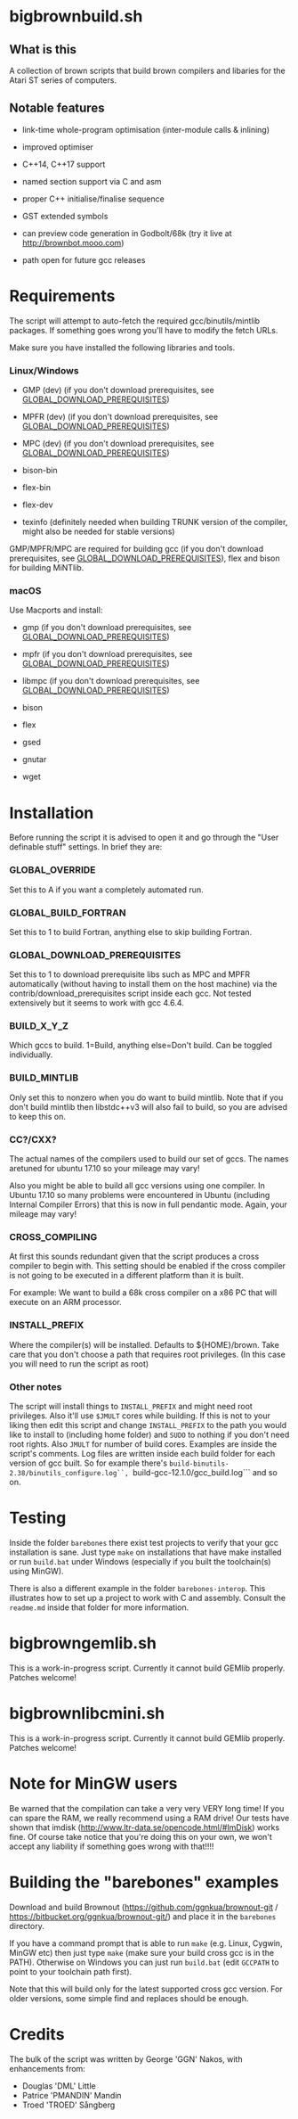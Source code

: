 # bigbrownbuild.sh

## What is this

A collection of brown scripts that build brown compilers and libaries for the Atari ST series of computers.

## Notable features

* link-time whole-program optimisation (inter-module calls & inlining)

* improved optimiser

* C++14, C++17 support

* named section support via C and asm

* proper C++ initialise/finalise sequence

* GST extended symbols

* can preview code generation in Godbolt/68k (try it live at http://brownbot.mooo.com)

* path open for future gcc releases

# Requirements

The script will attempt to auto-fetch the required gcc/binutils/mintlib packages. If something goes wrong you'll have to modify the fetch URLs.

Make sure you have installed the following libraries and tools.

### Linux/Windows

* GMP (dev) (if you don't download prerequisites, see [GLOBAL_DOWNLOAD_PREREQUISITES](#GLOBAL_DOWNLOAD_PREREQUISITES))

* MPFR (dev) (if you don't download prerequisites, see [GLOBAL_DOWNLOAD_PREREQUISITES](#GLOBAL_DOWNLOAD_PREREQUISITES))

* MPC (dev) (if you don't download prerequisites, see [GLOBAL_DOWNLOAD_PREREQUISITES](#GLOBAL_DOWNLOAD_PREREQUISITES))

* bison-bin

* flex-bin

* flex-dev

* texinfo (definitely needed when building TRUNK version of the compiler, might also be needed for stable versions)

GMP/MPFR/MPC are required for building gcc (if you don't download prerequisites, see [GLOBAL_DOWNLOAD_PREREQUISITES](#GLOBAL_DOWNLOAD_PREREQUISITES)), flex and bison for building MiNTlib.

### macOS

Use Macports and install:

* gmp (if you don't download prerequisites, see [GLOBAL_DOWNLOAD_PREREQUISITES](#GLOBAL_DOWNLOAD_PREREQUISITES))

* mpfr (if you don't download prerequisites, see [GLOBAL_DOWNLOAD_PREREQUISITES](#GLOBAL_DOWNLOAD_PREREQUISITES))

* libmpc (if you don't download prerequisites, see [GLOBAL_DOWNLOAD_PREREQUISITES](#GLOBAL_DOWNLOAD_PREREQUISITES))

* bison

* flex

* gsed

* gnutar

* wget

# Installation

Before running the script it is advised to open it and go through the "User definable stuff" settings. In brief they are:

### GLOBAL_OVERRIDE

Set this to A if you want a completely automated run.
    
### GLOBAL_BUILD_FORTRAN

Set this to 1 to build Fortran, anything else to skip building Fortran.

### GLOBAL_DOWNLOAD_PREREQUISITES

Set this to 1 to download prerequisite libs such as MPC and MPFR automatically (without having to install them on the host machine) via the contrib/download_prerequisites script inside each gcc. Not tested extensively but it seems to work with gcc 4.6.4.

### BUILD_X_Y_Z

Which gccs to build. 1=Build, anything else=Don't build. Can be toggled individually.

### BUILD_MINTLIB

Only set this to nonzero when you do want to build mintlib. Note that if you don't build mintlib then libstdc++v3 will also fail to build, so you are advised to keep this on.
    
### CC?/CXX?

The actual names of the compilers used to build our set of gccs. The names aretuned for ubuntu 17.10 so your mileage may vary!

Also you might be able to build all gcc versions using one compiler. In Ubuntu 17.10 so many problems were encountered in Ubuntu (including Internal Compiler Errors) that this is now in full pendantic mode. Again, your mileage may vary!

### CROSS_COMPILING

At first this sounds redundant given that the script produces a cross compiler to begin with. This setting should be enabled if the cross compiler is not going to be executed in a different platform than it is built.

For example: We want to build a 68k cross compiler on a x86 PC that will execute on an ARM processor.

### INSTALL_PREFIX

Where the compiler(s) will be installed. Defaults to ${HOME}/brown. Take care that you don't choose a path that requires root privileges. (In this case you will need to run the script as root)

### Other notes
The script will install things to ```INSTALL_PREFIX``` and might need root privileges. Also it'll use ```$JMULT``` cores while building. If this is not to your liking then edit this script and change ```INSTALL_PREFIX``` to the path you would like to install to (including home folder) and ```SUDO``` to nothing if you don't need root rights. Also ```JMULT``` for number of build cores. Examples are inside the script's comments. Log files are written inside each build folder for each version of gcc built. So for example there's ```build-binutils-2.38/binutils_configure.log``, ```build-gcc-12.1.0/gcc_build.log``` and so on.

# Testing

Inside the folder ```barebones``` there exist test projects to verify that your gcc installation is sane. Just type ```make``` on installations that have make installed or run ```build.bat``` under Windows (especially if you built the toolchain(s) using MinGW).

There is also a different example in the folder ```barebones-interop```. This illustrates how to set up a project to work with C and assembly. Consult the ```readme.md``` inside that folder for more information.

# bigbrowngemlib.sh

This is a work-in-progress script. Currently it cannot build GEMlib properly. Patches welcome!

# bigbrownlibcmini.sh

This is a work-in-progress script. Currently it cannot build GEMlib properly. Patches welcome!

# Note for MinGW users

Be warned that the compilation can take a very very VERY long time! If you can spare the RAM, we really recommend using a RAM drive! Our tests have shown that imdisk (http://www.ltr-data.se/opencode.html/#ImDisk) works fine. Of course take notice that you're doing this on your own, we won't accept any liability if something goes wrong with that!!!!

# Building the "barebones" examples

Download and build Brownout (https://github.com/ggnkua/brownout-git / https://bitbucket.org/ggnkua/brownout-git/) and place it in the ```barebones``` directory.

If you have a command prompt that is able to run ```make``` (e.g. Linux, Cygwin, MinGW etc) then just type ```make``` (make sure your build cross gcc is in the PATH). Otherwise on Windows you can just run ```build.bat``` (edit ```GCCPATH``` to point to your toolchain path first).

Note that this will build only for the latest supported cross gcc version. For older versions, some simple find and replaces should be enough.

# Credits

The bulk of the script was written by George 'GGN' Nakos, with enhancements from:

* Douglas 'DML' Little
* Patrice 'PMANDIN' Mandin
* Troed 'TROED' Sångberg

